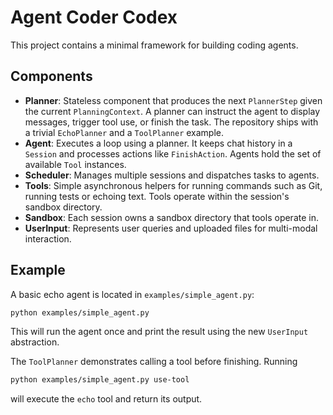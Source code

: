 # Agent Coder Codex

This project contains a minimal framework for building coding agents.

## Components

- **Planner**: Stateless component that produces the next `PlannerStep` given
  the current `PlanningContext`. A planner can instruct the agent to display
  messages, trigger tool use, or finish the task. The repository ships with a
  trivial `EchoPlanner` and a `ToolPlanner` example.
- **Agent**: Executes a loop using a planner. It keeps chat history in a
  `Session` and processes actions like `FinishAction`. Agents hold the set of
  available `Tool` instances.
- **Scheduler**: Manages multiple sessions and dispatches tasks to agents.
- **Tools**: Simple asynchronous helpers for running commands such as Git,
  running tests or echoing text. Tools operate within the session's sandbox
  directory.
- **Sandbox**: Each session owns a sandbox directory that tools operate in.
- **UserInput**: Represents user queries and uploaded files for multi-modal interaction.


## Example

A basic echo agent is located in `examples/simple_agent.py`:

```bash
python examples/simple_agent.py
```

This will run the agent once and print the result using the new `UserInput`
abstraction.

The `ToolPlanner` demonstrates calling a tool before finishing. Running

```bash
python examples/simple_agent.py use-tool
```

will execute the `echo` tool and return its output.
